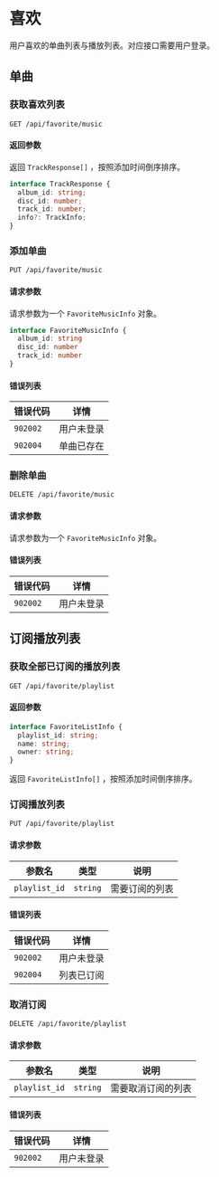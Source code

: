 # 喜欢

用户喜欢的单曲列表与播放列表。对应接口需要用户登录。

## 单曲

### 获取喜欢列表

`GET /api/favorite/music`

#### 返回参数

返回 `TrackResponse[]` ，按照添加时间倒序排序。

```ts
interface TrackResponse {
  album_id: string;
  disc_id: number;
  track_id: number;
  info?: TrackInfo;
}
```

### 添加单曲

`PUT /api/favorite/music`

#### 请求参数

请求参数为一个 `FavoriteMusicInfo` 对象。

```ts
interface FavoriteMusicInfo {
  album_id: string
  disc_id: number
  track_id: number
}
```

#### 错误列表

| 错误代码 | 详情       |
| -------- | ---------- |
| `902002` | 用户未登录 |
| `902004` | 单曲已存在 |

### 删除单曲

`DELETE /api/favorite/music`

#### 请求参数

请求参数为一个 `FavoriteMusicInfo` 对象。

#### 错误列表

| 错误代码 | 详情       |
| -------- | ---------- |
| `902002` | 用户未登录 |

## 订阅播放列表

### 获取全部已订阅的播放列表

`GET /api/favorite/playlist`

#### 返回参数

```ts
interface FavoriteListInfo {
  playlist_id: string;
  name: string;
  owner: string;
}
```

返回 `FavoriteListInfo[]` ，按照添加时间倒序排序。

### 订阅播放列表

`PUT /api/favorite/playlist`

#### 请求参数

| 参数名        | 类型     | 说明           |
| ------------- | -------- | -------------- |
| `playlist_id` | `string` | 需要订阅的列表 |

#### 错误列表

| 错误代码 | 详情       |
| -------- | ---------- |
| `902002` | 用户未登录 |
| `902004` | 列表已订阅 |

### 取消订阅

`DELETE /api/favorite/playlist`

#### 请求参数

| 参数名        | 类型     | 说明               |
| ------------- | -------- | ------------------ |
| `playlist_id` | `string` | 需要取消订阅的列表 |

#### 错误列表

| 错误代码 | 详情       |
| -------- | ---------- |
| `902002` | 用户未登录 |

